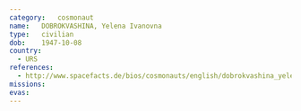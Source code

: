 ```yaml
---
category:	cosmonaut
name:	DOBROKVASHINA, Yelena Ivanovna
type:	civilian
dob:	1947-10-08
country:
  - URS
references:
  - http://www.spacefacts.de/bios/cosmonauts/english/dobrokvashina_yelena.htm
missions:
evas:
---
```

